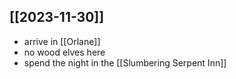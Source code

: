 ## [[2023-11-30]]
- arrive in [[Orlane]]
- no wood elves here
- spend the night in the [[Slumbering Serpent Inn]]